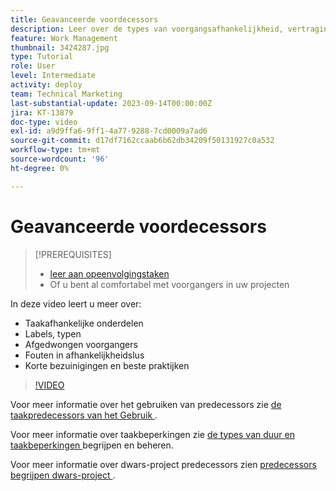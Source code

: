 ```yaml
---
title: Geavanceerde voordecessors
description: Leer over de types van voorgangsafhankelijkheid, vertragingstypes, gedwongen voorgangers, de fouten van de gebiedslus, en sommige korte besnoeiingen en beste praktijken.
feature: Work Management
thumbnail: 3424287.jpg
type: Tutorial
role: User
level: Intermediate
activity: deploy
team: Technical Marketing
last-substantial-update: 2023-09-14T00:00:00Z
jira: KT-13879
doc-type: video
exl-id: a9d9ffa6-9ff1-4a77-9288-7cd0009a7ad6
source-git-commit: d17df7162ccaab6b62db34209f50131927c0a532
workflow-type: tm+mt
source-wordcount: '96'
ht-degree: 0%

---
```


# Geavanceerde voordecessors


>[!PREREQUISITES]
>
>* [ leer aan opeenvolgingstaken ](https://experienceleague.adobe.com/docs/workfront-learn/tutorials-workfront/manage-work/tasks/learn-to-sequence-tasks.html?lang=nl-NL)
>* Of u bent al comfortabel met voorgangers in uw projecten


In deze video leert u meer over:

* Taakafhankelijke onderdelen
* Labels, typen
* Afgedwongen voorgangers
* Fouten in afhankelijkheidslus
* Korte bezuinigingen en beste praktijken

>[!VIDEO](https://video.tv.adobe.com/v/3424287/?quality=12&learn=on&enablevpops)

Voor meer informatie over het gebruiken van predecessors zie [ de taakpredecessors van het Gebruik ](https://experienceleague.adobe.com/docs/workfront/using/manage-work/tasks/use-task-predecessors/use-task-predecessors.html?lang=nl-NL).

Voor meer informatie over taakbeperkingen zie [ de types van duur en taakbeperkingen ](https://experienceleague.adobe.com/docs/workfront-learn/tutorials-workfront/manage-work/intermediate-projects/understand-and-manage-duration-types-and-task-constraints.html?lang=nl-NL) begrijpen en beheren.

Voor meer informatie over dwars-project predecessors zien [ predecessors begrijpen dwars-project ](https://experienceleague.adobe.com/docs/workfront-learn/tutorials-workfront/manage-work/intermediate-projects/understand-cross-project-predecessors.html?lang=nl-NL).
